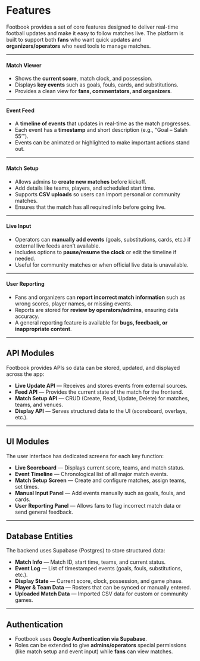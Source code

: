 # Features

Footbook provides a set of core features designed to deliver real-time football updates and make it easy to follow matches live. The platform is built to support both **fans** who want quick updates and **organizers/operators** who need tools to manage matches.

---

#### Match Viewer

- Shows the **current score**, match clock, and possession.
- Displays **key events** such as goals, fouls, cards, and substitutions.
- Provides a clean view for **fans, commentators, and organizers**.

---

#### Event Feed

- A **timeline of events** that updates in real-time as the match progresses.
- Each event has a **timestamp** and short description (e.g., “Goal – Salah 55’”).
- Events can be animated or highlighted to make important actions stand out.

---

#### Match Setup

- Allows admins to **create new matches** before kickoff.
- Add details like teams, players, and scheduled start time.
- Supports **CSV uploads** so users can import personal or community matches.
- Ensures that the match has all required info before going live.

---

#### Live Input

- Operators can **manually add events** (goals, substitutions, cards, etc.) if external live feeds aren’t available.
- Includes options to **pause/resume the clock** or edit the timeline if needed.
- Useful for community matches or when official live data is unavailable.

---

#### User Reporting

- Fans and organizers can **report incorrect match information** such as wrong scores, player names, or missing events.
- Reports are stored for **review by operators/admins**, ensuring data accuracy.
- A general reporting feature is available for **bugs, feedback, or inappropriate content**.

---

## API Modules

Footbook provides APIs so data can be stored, updated, and displayed across the app:

- **Live Update API** — Receives and stores events from external sources.
- **Feed API** — Provides the current state of the match for the frontend.
- **Match Setup API** — CRUD (Create, Read, Update, Delete) for matches, teams, and venues.
- **Display API** — Serves structured data to the UI (scoreboard, overlays, etc.).

---

## UI Modules

The user interface has dedicated screens for each key function:

- **Live Scoreboard** — Displays current score, teams, and match status.
- **Event Timeline** — Chronological list of all major match events.
- **Match Setup Screen** — Create and configure matches, assign teams, set times.
- **Manual Input Panel** — Add events manually such as goals, fouls, and cards.
- **User Reporting Panel** — Allows fans to flag incorrect match data or send general feedback.

---

## Database Entities

The backend uses Supabase (Postgres) to store structured data:

- **Match Info** — Match ID, start time, teams, and current status.
- **Event Log** — List of timestamped events (goals, fouls, substitutions, etc.).
- **Display State** — Current score, clock, possession, and game phase.
- **Player & Team Data** — Rosters that can be synced or manually entered.
- **Uploaded Match Data** — Imported CSV data for custom or community games.

---

## Authentication

- Footbook uses **Google Authentication via Supabase**.
- Roles can be extended to give **admins/operators** special permissions (like match setup and event input) while **fans** can view matches.
